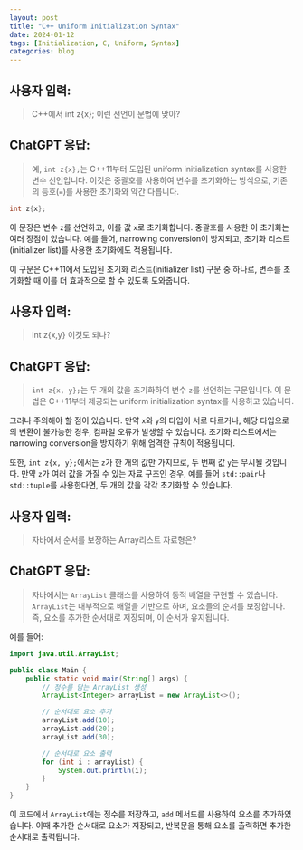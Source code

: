 ```yaml
---
layout: post
title: "C++ Uniform Initialization Syntax"
date: 2024-01-12
tags: [Initialization, C, Uniform, Syntax]
categories: blog
---
```


## 사용자 입력:
> C++에서 int z{x}; 이런 선언이 문법에 맞아?

## ChatGPT 응답:
> 예, `int z{x};`는 C++11부터 도입된 uniform initialization syntax를 사용한 변수 선언입니다. 이것은 중괄호를 사용하여 변수를 초기화하는 방식으로, 기존의 등호(`=`)를 사용한 초기화와 약간 다릅니다.

```cpp
int z{x};
```

이 문장은 변수 `z`를 선언하고, 이를 값 `x`로 초기화합니다. 중괄호를 사용한 이 초기화는 여러 장점이 있습니다. 예를 들어, narrowing conversion이 방지되고, 초기화 리스트(initializer list)를 사용한 초기화에도 적용됩니다.

이 구문은 C++11에서 도입된 초기화 리스트(initializer list) 구문 중 하나로, 변수를 초기화할 때 이를 더 효과적으로 할 수 있도록 도와줍니다.

## 사용자 입력:
> int z{x,y} 이것도 되나?

## ChatGPT 응답:
> `int z{x, y};`는 두 개의 값을 초기화하여 변수 `z`를 선언하는 구문입니다. 이 문법은 C++11부터 제공되는 uniform initialization syntax를 사용하고 있습니다.

그러나 주의해야 할 점이 있습니다. 만약 `x`와 `y`의 타입이 서로 다르거나, 해당 타입으로의 변환이 불가능한 경우, 컴파일 오류가 발생할 수 있습니다. 초기화 리스트에서는 narrowing conversion을 방지하기 위해 엄격한 규칙이 적용됩니다.

또한, `int z{x, y};`에서는 `z`가 한 개의 값만 가지므로, 두 번째 값 `y`는 무시될 것입니다. 만약 `z`가 여러 값을 가질 수 있는 자료 구조인 경우, 예를 들어 `std::pair`나 `std::tuple`를 사용한다면, 두 개의 값을 각각 초기화할 수 있습니다.

## 사용자 입력:
> 자바에서  순서를 보장하는 Array리스트 자료형은?

## ChatGPT 응답:
> 자바에서는 `ArrayList` 클래스를 사용하여 동적 배열을 구현할 수 있습니다. `ArrayList`는 내부적으로 배열을 기반으로 하며, 요소들의 순서를 보장합니다. 즉, 요소를 추가한 순서대로 저장되며, 이 순서가 유지됩니다.

예를 들어:

```java
import java.util.ArrayList;

public class Main {
    public static void main(String[] args) {
        // 정수를 담는 ArrayList 생성
        ArrayList<Integer> arrayList = new ArrayList<>();

        // 순서대로 요소 추가
        arrayList.add(10);
        arrayList.add(20);
        arrayList.add(30);

        // 순서대로 요소 출력
        for (int i : arrayList) {
            System.out.println(i);
        }
    }
}
```

이 코드에서 `ArrayList`에는 정수를 저장하고, `add` 메서드를 사용하여 요소를 추가하였습니다. 이때 추가한 순서대로 요소가 저장되고, 반복문을 통해 요소를 출력하면 추가한 순서대로 출력됩니다.

